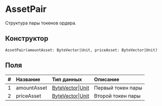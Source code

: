 # AssetPair

Структура пары токенов ордера.

## Конструктор

``` ride
AssetPair(amountAsset: ByteVector|Unit, priceAsset: ByteVector|Unit)
```

## Поля

|   #   | Название | Тип данных | Описание |
| :--- | :--- | :--- | :--- |
| 1 | amountAsset | [ByteVector](/ru/ride/data-types/byte-vector.md)&#124;[Unit](/ru/ride/data-types/unit.md) | Первый токен пары |
| 2 | priceAsset | [ByteVector](/ru/ride/data-types/byte-vector.md)&#124;[Unit](/ru/ride/data-types/unit.md) | Второй токен пары |
